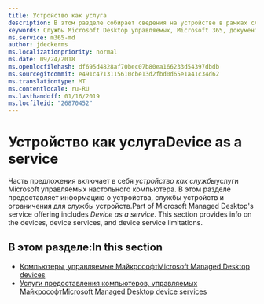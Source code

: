 ```yaml
---
title: Устройство как услуга
description: В этом разделе собирает сведения на устройстве в рамках службы программы Microsoft Desktop управляемых
keywords: Службы Microsoft Desktop управляемых, Microsoft 365, документация
ms.service: m365-md
author: jdeckerms
ms.localizationpriority: normal
ms.date: 09/24/2018
ms.openlocfilehash: df695d4828af70bec07b80ea166233d54397dbdb
ms.sourcegitcommit: e491c4713115610cbe13d2fbd0d65e1a41c34d62
ms.translationtype: MT
ms.contentlocale: ru-RU
ms.lasthandoff: 01/16/2019
ms.locfileid: "26870452"
---
```

# <a name="device-as-a-service"></a><span data-ttu-id="bf3c7-104">Устройство как услуга</span><span class="sxs-lookup"><span data-stu-id="bf3c7-104">Device as a service</span></span>
<span data-ttu-id="bf3c7-p101">Часть предложения включает в себя *устройство как службы*услуги Microsoft управляемых настольного компьютера. В этом разделе предоставляет информацию о устройства, службы устройств и ограничения для службы устройств.</span><span class="sxs-lookup"><span data-stu-id="bf3c7-p101">Part of Microsoft Managed Desktop's service offering includes *Device as a service*. This section provides info on the devices, device services, and device service limitations.</span></span>  

## <a name="in-this-section"></a><span data-ttu-id="bf3c7-107">В этом разделе:</span><span class="sxs-lookup"><span data-stu-id="bf3c7-107">In this section</span></span>

- [<span data-ttu-id="bf3c7-108">Компьютеры, управляемые Майкрософт</span><span class="sxs-lookup"><span data-stu-id="bf3c7-108">Microsoft Managed Desktop devices</span></span>](device-list.md)
- [<span data-ttu-id="bf3c7-109">Услуги предоставления компьютеров, управляемых Майкрософт</span><span class="sxs-lookup"><span data-stu-id="bf3c7-109">Microsoft Managed Desktop device services</span></span>](device-services.md)